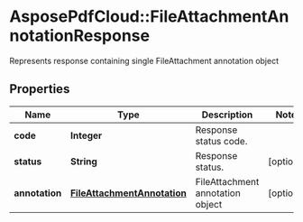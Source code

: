 ﻿# AsposePdfCloud::FileAttachmentAnnotationResponse
Represents response containing single FileAttachment annotation object

## Properties
Name | Type | Description | Notes
------------ | ------------- | ------------- | -------------
**code** | **Integer** | Response status code. | 
**status** | **String** | Response status. | [optional] 
**annotation** | [**FileAttachmentAnnotation**](FileAttachmentAnnotation.md) | FileAttachment annotation object | [optional] 


